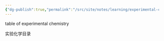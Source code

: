 ```yaml
---
{"dg-publish":true,"permalink":"/src/site/notes/learning/experimental-chemistry/index/","dgPassFrontmatter":true}
---
```




table of experimental chemistry

实验化学目录
